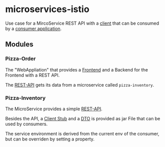 # microservices-istio

Use case for a MircoService REST API with a [client](./pizza-inventory/pizza-inventory-api/src/main/java/io/joachimprinzbach/pizzainventory/api/PizzaInventoryClient.java) that can be consumed by a [consumer application](./pizza-order/src/main/java/io/joachimprinzbach/pizzaorder/PizzaOrderRestController.java).

## Modules

### Pizza-Order
The "WebAppliation" that provides a [Frontend](https://joachim-pizza-order-test.apps.origin.baloise.dev/) and a Backend for the Frontend with a REST API.

The [REST-API]([client](./pizza-order/src/main/java/io/joachimprinzbach/pizzaorder/PizzaOrderRestController.java)) gets its data from a microservice called `pizza-inventory`. 


### Pizza-Inventory
The MicroService provides a simple [REST-API](./pizza-inventory/pizza-inventory-impl/src/main/java/io/joachimprinzbach/pizzainventory/PizzaInventoryRestController.java).

Besides the API, a [Client Stub](./pizza-inventory/pizza-inventory-api/src/main/java/io/joachimprinzbach/pizzainventory/api/PizzaInventoryClient.java) and a [DTO](./pizza-inventory/pizza-inventory-api/src/main/java/io/joachimprinzbach/pizzainventory/api/PizzaInventoryItemDto.java) is provided as jar File that can be used by consumers.

The service environment is derived from the current env of the consumer, but can be overriden by setting a property.  